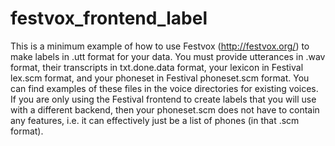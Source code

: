 # festvox_frontend_label

This is a minimum example of how to use Festvox (http://festvox.org/) to make labels in .utt format for your data.
You must provide utterances in .wav format, their transcripts in txt.done.data format, your lexicon in Festival lex.scm format, and your phoneset in Festival phoneset.scm format.  You can find examples of these files in the voice directories for existing voices.  If you are only using the Festival frontend to create labels that you will use with a different backend, then your phoneset.scm does not have to contain any features, i.e. it can effectively just be a list of phones (in that .scm format).
